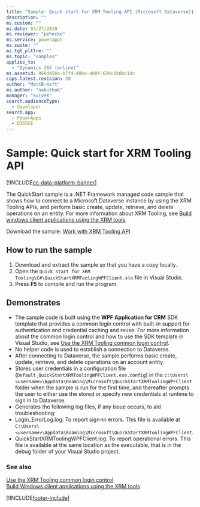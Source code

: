 ```yaml
---
title: "Sample: Quick start for XRM Tooling API (Microsoft Dataverse)| Microsoft Docs"
description: ""
ms.custom: ""
ms.date: 03/27/2019
ms.reviewer: "pehecke"
ms.service: powerapps
ms.suite: ""
ms.tgt_pltfrm: ""
ms.topic: "samples"
applies_to: 
  - "Dynamics 365 (online)"
ms.assetid: 060d45bb-b7fd-48bd-ab8f-629c1b8bc1dc
caps.latest.revision: 20
author: "MattB-msft"
ms.author: "nabuthuk"
manager: "kvivek"
search.audienceType: 
  - developer
search.app: 
  - PowerApps
  - D365CE
---
```

# Sample: Quick start for XRM Tooling API

[!INCLUDE[cc-data-platform-banner](../../../includes/cc-data-platform-banner.md)]

The QuickStart sample is a .NET Framework managed code sample that shows how to connect to a Microsoft Dataverse instance by using the XRM Tooling APIs, and perform basic create, update, retrieve, and delete operations on an entity. For more information about XRM Tooling, see [Build windows client applications using the XRM tools](build-windows-client-applications-xrm-tools.md).

Download the sample: [Work with XRM Tooling API](https://github.com/microsoft/PowerApps-Samples/tree/master/cds/Xrm%20Tooling/Quick%20start%20for%20XRM%20Tooling%20API)

## How to run the sample

1. Download and extract the sample so that you have a copy locally.  
2. Open the `Quick start for XRM Tooling\C#\QuickStartXRMToolingWPFClient.sln`  file in Visual Studio.  
3. Press **F5** to compile and run the program.  


## Demonstrates

- The sample code is built using the **WPF Application for CRM** SDK template that provides a common login control with built-in support for authentication and credential caching and reuse. For more information about the common login control and how to use the SDK template in Visual Studio, see [Use the XRM Tooling common login control](use-xrm-tooling-common-login-control-client-applications.md).  
- No helper code is used to establish a connection to Dataverse.  
- After connecting to Dataverse, the sample performs basic create, update, retrieve, and delete operations on an account entity.  
- Stores user credentials in a configuration file (`Default_QuickStartXRMToolingWPFClient.exe.config`) in the `c:\Users\`*`<username>`*`\AppData\Roaming\Microsoft\QuickStartXRMToolingWPFClient` folder when the sample is run for the first time, and thereafter prompts the user to either use the stored or specify new credentials at runtime to sign in to Dataverse.  
- Generates the following log files, if any issue occurs, to aid troubleshooting:  
- Login_ErrorLog.log: To report sign-in errors. This file is available at `C:\Users\`*`<username>`*`\AppData\Roaming\Microsoft\QuickStartXRMToolingWPFClient`.  
- QuickStartXRMToolingWPFClient.log: To report operational errors. This file is available at the same location as the executable, that is in the debug folder of your Visual Studio project.  

### See also

[Use the XRM Tooling common login control](use-xrm-tooling-common-login-control-client-applications.md)<br />
[Build Windows client applications using the XRM tools](build-windows-client-applications-xrm-tools.md)<br />



[!INCLUDE[footer-include](../../../includes/footer-banner.md)]